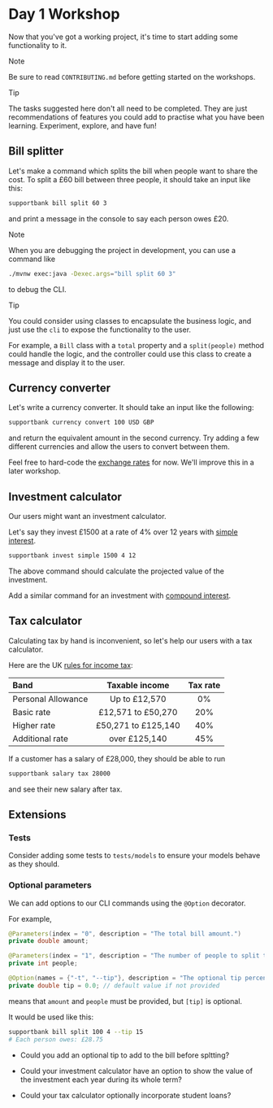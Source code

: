 # Day 1 Workshop

Now that you've got a working project, it's time to start adding some
functionality to it.

> [!NOTE]
>
> Be sure to read `CONTRIBUTING.md` before getting started on the workshops.

> [!TIP]
>
> The tasks suggested here don't all need to be completed. They are just
> recommendations of features you could add to practise what you have been
> learning. Experiment, explore, and have fun!

## Bill splitter

Let's make a command which splits the bill when people want to share the cost.
To split a £60 bill between three people, it should take an input like this:

```bash
supportbank bill split 60 3
```

and print a message in the console to say each person owes £20.

> [!NOTE]
>
> When you are debugging the project in development, you can use a command like
>
> ```bash
> ./mvnw exec:java -Dexec.args="bill split 60 3"
> ```
>
> to debug the CLI.

> [!TIP]
>
> You could consider using classes to encapsulate the business logic, and just
> use the `cli` to expose the functionality to the user.
>
> For example, a `Bill` class with a `total` property and a `split(people)`
> method could handle the logic, and the controller could use this class to
> create a message and display it to the user.

## Currency converter

Let's write a currency converter. It should take an input like the following:

```bash
supportbank currency convert 100 USD GBP
```

and return the equivalent amount in the second currency. Try adding a few
different currencies and allow the users to convert between them.

Feel free to hard-code the
[exchange rates](https://www.google.com/search?q=1+usd+to+gbp) for now. We'll
improve this in a later workshop.

## Investment calculator

Our users might want an investment calculator.

Let's say they invest £1500 at a rate of 4% over 12 years with
[simple interest](https://www.bbc.co.uk/bitesize/guides/zv9p34j/revision/2).

```bash
supportbank invest simple 1500 4 12
```

The above command should calculate the projected value of the investment.

Add a similar command for an investment with
[compound interest](https://www.bbc.co.uk/bitesize/articles/z2jfp4j#zhv94xs).

## Tax calculator

Calculating tax by hand is inconvenient, so let's help our users with a tax
calculator.

Here are the UK [rules for income tax](https://www.gov.uk/income-tax-rates):

| Band               |   Taxable income    | Tax rate |
| :----------------- | :-----------------: | :------: |
| Personal Allowance |    Up to £12,570    |    0%    |
| Basic rate         | £12,571 to £50,270  |   20%    |
| Higher rate        | £50,271 to £125,140 |   40%    |
| Additional rate    |    over £125,140    |   45%    |

If a customer has a salary of £28,000, they should be able to run

```bash
supportbank salary tax 28000
```

and see their new salary after tax.

## Extensions

### Tests

Consider adding some tests to `tests/models` to ensure your models behave as
they should.

### Optional parameters

We can add options to our CLI commands using the `@Option` decorator.

For example,

```java
@Parameters(index = "0", description = "The total bill amount.")
private double amount;

@Parameters(index = "1", description = "The number of people to split the bill with.")
private int people;

@Option(names = {"-t", "--tip"}, description = "The optional tip percentage.")
private double tip = 0.0; // default value if not provided
```

means that `amount` and `people` must be provided, but `[tip]` is optional.

It would be used like this:

```bash
supportbank bill split 100 4 --tip 15
# Each person owes: £28.75
```

- Could you add an optional tip to add to the bill before spltting?

- Could your investment calculator have an option to show the value of the
  investment each year during its whole term?

- Could your tax calculator optionally incorporate student loans?

